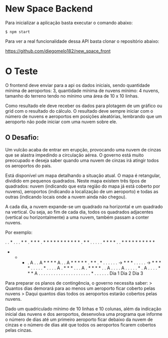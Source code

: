New Space Backend
===========

Para inicializar a aplicação basta executar o comando abaixo:

```
$ npm start
```

Para ver a real funcionalidade dessa API basta clonar o repositório abaixo:

https://github.com/diegomelo182/new_space_front

O Teste
===========

O frontend deve enviar para a api os dados iniciais, sendo quantidade mínima de aeroportos: 3, quantidade mínima de nuvens mínimo: 4 nuvens, tamanho do terreno tendo no mínimo uma área de 10 x 10 linhas.

Como resultado ele deve receber os dados para plotagem de um gráfico ou grid com o resultado do cálculo.
O resultado deve sempre iniciar com o número de nuvens e aeroportos em posições aleatórias, lembrando que um aeroporto não pode iniciar com uma nuvem sobre ele.

## O Desafio:

Um vulcão acaba de entrar em erupção, provocando uma nuvem de cinzas que se alastra impedindo a circulação aérea. O governo está muito preocupado e deseja saber quando uma nuvem de cinzas irá atingir todos os aeroportos do país.

Está disponível um mapa detalhando a situação atual. O mapa é retangular, dividido em pequenos quadrados. Neste mapa existem três tipos de quadrados: nuvem (indicando que esta região do mapa já está coberto por nuvens), aeroportos (indicando a localização de um aeroporto) e todas as outras (indicando locais onde a nuvem ainda não chegou).

A cada dia, a nuvem expande-se um quadrado na horizontal e um quadrado na vertical. Ou seja, ao fim de cada dia, todos os quadrados adjacentes (vertical ou horizontalmente) a uma nuvem, também passam a conter nuvens.

Por exemplo:

. . * . . . * *      . * * * . * * *     * * * * * * * *
. * * . . . . .      * * * * . . * *     * * * * * * * *
* * * . A . . A      * * * * A . . A     * * * * * . * *
. * . . . . . .  ->  * * * . . . . .  -> * * * * . . . .
. * . . . . A .      * * * . . . A .     * * * * . . A .
. . . A . . . .      . * . A . . . .     * * * A . . . .
. . . . . . . .      . . . . . . . .     . * . . . . . .
     Dia 1                Dia 2               Dia 3

Para preparar os planos de contingência, o governo necessita saber:
    > Quantos dias demorará para ao menos um aeroporto ficar coberto pelas nuvens
    > Daqui quantos dias todos os aeroportos estarão cobertos pelas nuvens.

Dado um quadriculado mínimo de 10 linhas e 10 colunas, além da indicação inicial das nuvens e dos aeroportos, desenvolva uma programa que informe o número de dias até um primeiro aeroporto ficar debaixo da nuvem de cinzas e o número de dias até que todos os aeroportos ficarem cobertos pelas cinzas.
